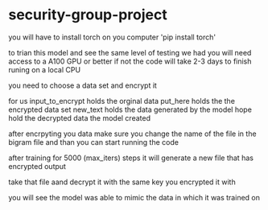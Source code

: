 # security-group-project

you will have to install torch on you computer 'pip install torch' 

to trian this model and see the same level of testing we had you will need access to a A100 GPU or better if not the code will take 2-3 days to finish runing on a local CPU

you need to choose a data set and encrypt it 

for us input_to_encrypt holds the orginal data 
put_here holds the the encrypted data set 
new_text holds the data generated by the model 
hope hold the decrypted data the model created 

after encrpyting you data make sure you change the name of the file in the bigram file and than you can start running the code 

after training for 5000 (max_iters) steps it will generate a new file that has encrypted output 

take that file aand decrypt it with the same key you encrypted it with 

you will see the model was able to mimic the data in which it was trained on 

